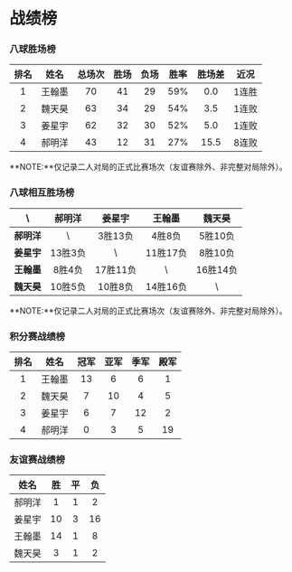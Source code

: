 # 战绩榜

### 八球胜场榜

| 排名 | 姓名   | 总场次 | 胜场 | 负场 | 胜率  | 胜场差 | 近况  |
| :--: | :---: | :---: | :--: | :--: | :--: | :---: | :---: |
| 1    | 王翰墨 | 70    | 41   | 29   | 59%  | 0.0   | 1连胜 |
| 2    | 魏天昊 | 63    | 34   | 29   | 54%  | 3.5   | 1连败 |
| 3    | 姜星宇 | 62    | 32   | 30   | 52%  | 5.0   | 1连败 |
| 4    | 郝明洋 | 43    | 12   | 31   | 27%  | 15.5  | 8连败 |

**NOTE:**仅记录二人对局的正式比赛场次（友谊赛除外、非完整对局除外）。

### 八球相互胜场榜

|    **\\**   | 郝明洋  | 姜星宇   | 王翰墨   | 魏天昊   |
| :--------: | :-----: | :------: | :------: | :-----: |
| **郝明洋** |   \\     | 3胜13负  | 4胜8负   | 5胜10负  |
| **姜星宇** | 13胜3负  |   \\     | 11胜17负 | 8胜10负  |
| **王翰墨** | 8胜4负   | 17胜11负 |   \\     | 16胜14负 |
| **魏天昊** | 10胜5负  | 10胜8负  | 14胜16负 |   \\     |

**NOTE:**仅记录二人对局的正式比赛场次（友谊赛除外、非完整对局除外）。

### 积分赛战绩榜

| 排名 | 姓名   | 冠军 | 亚军 | 季军 | 殿军 |
| :--: | :----: | :--: | :-: | :-: | :-: |
| 1    | 王翰墨 | 13   | 6   | 6   | 1   |
| 2    | 魏天昊 | 7    | 10  | 4   | 5   |
| 3    | 姜星宇 | 6    | 7   | 12  | 2   |
| 4    | 郝明洋 | 0    | 3   | 5   | 19  |

### 友谊赛战绩榜

| 姓名   | 胜   | 平   | 负   |
| :---: | :--: | :--: | :--: |
| 郝明洋 |  1   |  1   |  2   |
| 姜星宇 |  10  |  3   |  16  |
| 王翰墨 |  14  |  1   |  8   |
| 魏天昊 |  3   |  1   |  2   |

